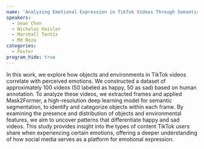 ```yaml
---
name: 'Analyzing Emotional Expression in TikTok Videos Through Semantic Segmentation'
speakers:
  - Sean Chen
  - Nicholas Haisler
  - Marshall Tentis
  - Md Reza
categories:
  - Poster
program_hide: true
---
```


In this work, we explore how objects and environments in TikTok videos correlate with perceived emotions. We constructed a dataset of approximately 100 videos (50 labeled as happy, 50 as sad) based on human annotation. To analyze these videos, we extracted frames and applied Mask2Former, a high-resolution deep learning model for semantic segmentation, to identify and categorize objects within each frame. By examining the presence and distribution of objects and environmental features, we aim to uncover patterns that differentiate happy and sad videos. This study provides insight into the types of content TikTok users share when experiencing certain emotions, offering a deeper understanding of how social media serves as a platform for emotional expression.